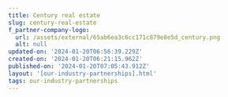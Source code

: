 ```yaml
---
title: Century real estate
slug: century-real-estate
f_partner-company-logo:
  url: /assets/external/65ab6ea3c6cc171c879e8e5d_century.png
  alt: null
updated-on: '2024-01-20T06:56:39.229Z'
created-on: '2024-01-20T06:21:15.962Z'
published-on: '2024-01-20T07:05:43.912Z'
layout: '[our-industry-partnerships].html'
tags: our-industry-partnerships
---
```



